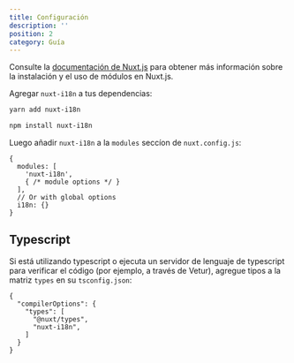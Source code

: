 ```yaml
---
title: Configuración
description: ''
position: 2
category: Guía
---
```


<alert type="info">

Consulte la [documentación de Nuxt.js]((https://nuxtjs.org/guides/configuration-glossary/configuration-modules)) para obtener más información sobre la instalación y el uso de módulos en Nuxt.js.

</alert>

Agregar `nuxt-i18n` a tus dependencias:

<code-group>
  <code-block label="Yarn" active>

  ```bash
  yarn add nuxt-i18n
  ```

  </code-block>
  <code-block label="NPM">

  ```bash
  npm install nuxt-i18n
  ```

  </code-block>
</code-group>

Luego añadir `nuxt-i18n` a la `modules` seccíon de `nuxt.config.js`:

```js{}[nuxt.config.js]
{
  modules: [
    'nuxt-i18n',
    { /* module options */ }
  ],
  // Or with global options
  i18n: {}
}
```

## Typescript

Si está utilizando typescript o ejecuta un servidor de lenguaje de typescript para verificar el código (por ejemplo, a través de Vetur), agregue tipos a la matriz `types` en su `tsconfig.json`:

```js{}[tsconfig.json]
{
  "compilerOptions": {
    "types": [
      "@nuxt/types",
      "nuxt-i18n",
    ]
  }
}
```
